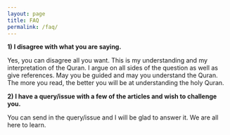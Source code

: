 ```yaml
---
layout: page
title: FAQ
permalink: /faq/
---
```


<strong>1) I disagree with what you are saying.</strong>

Yes, you can disagree all you want. This is my understanding and my interpretation of the Quran. I argue on all sides of the question as well as give references.
May you be guided and may you understand the Quran. The more you read, the better you will be at understanding the holy Quran.

<strong>2) I have a query/issue with a few of the articles and wish to challenge you.</strong>

You can send in the query/issue and I will be glad to answer it. We are all here to learn.
